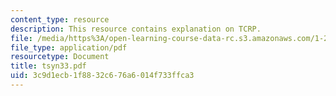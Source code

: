 ```yaml
---
content_type: resource
description: This resource contains explanation on TCRP.
file: /media/https%3A/open-learning-course-data-rc.s3.amazonaws.com/1-259j-transit-management-fall-2006/3c9d1ecb1f8832c676a6014f733ffca3_tsyn33.pdf
file_type: application/pdf
resourcetype: Document
title: tsyn33.pdf
uid: 3c9d1ecb-1f88-32c6-76a6-014f733ffca3
---
```

